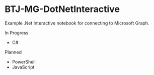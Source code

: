 # BTJ-MG-DotNetInteractive
Example .Net Interactive notebook for connecting to Microsoft Graph.

In Progress
- C#

Planned
- PowerShell
- JavaScript
